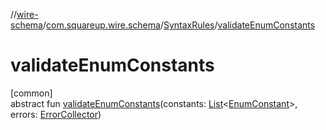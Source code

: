 //[wire-schema](../../../index.md)/[com.squareup.wire.schema](../index.md)/[SyntaxRules](index.md)/[validateEnumConstants](validate-enum-constants.md)

# validateEnumConstants

[common]\
abstract fun [validateEnumConstants](validate-enum-constants.md)(constants: [List](https://kotlinlang.org/api/latest/jvm/stdlib/kotlin.collections/-list/index.html)&lt;[EnumConstant](../-enum-constant/index.md)&gt;, errors: [ErrorCollector](../-error-collector/index.md))
